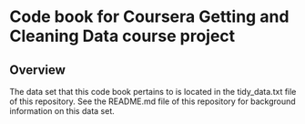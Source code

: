 # Code book for Coursera Getting and Cleaning Data course project

## Overview
The data set that this code book pertains to is located in the tidy_data.txt file of this repository.
See the README.md file of this repository for background information on this data set.



